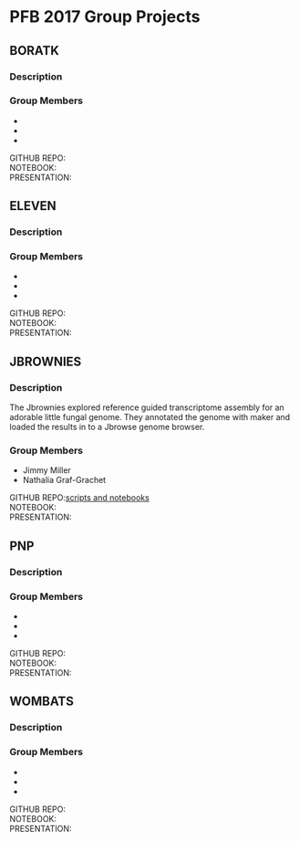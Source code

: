 # PFB 2017 Group Projects


## BORATK
### Description

### Group Members
-
-
-

GITHUB REPO:  
NOTEBOOK:   
PRESENTATION:  


## ELEVEN
### Description

### Group Members
-
-
-

GITHUB REPO:  
NOTEBOOK:    
PRESENTATION:  

## JBROWNIES
### Description
The Jbrownies explored reference guided transcriptome assembly for an adorable little fungal genome. They annotated the genome with maker and loaded the results in to a Jbrowse genome browser.
### Group Members
- Jimmy Miller
- Nathalia Graf-Grachet

GITHUB REPO:[scripts and notebooks](https://github.com/mscampbell/pfb2017/tree/master/projects/Jbrownies)  
NOTEBOOK:   
PRESENTATION:  


## PNP
### Description

### Group Members
-
-
-


GITHUB REPO:  
NOTEBOOK:   
PRESENTATION:  


## WOMBATS
### Description

### Group Members
-
-
-

GITHUB REPO:  
NOTEBOOK:   
PRESENTATION:  
